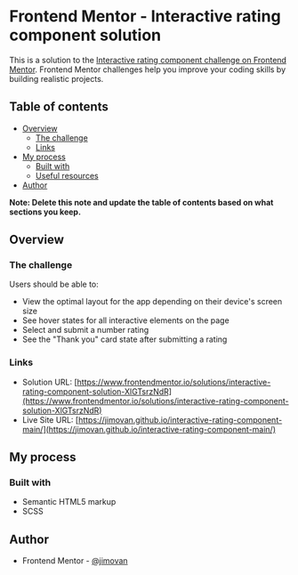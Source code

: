 # Frontend Mentor - Interactive rating component solution

This is a solution to the [Interactive rating component challenge on Frontend Mentor](https://www.frontendmentor.io/challenges/interactive-rating-component-koxpeBUmI). Frontend Mentor challenges help you improve your coding skills by building realistic projects. 

## Table of contents

- [Overview](#overview)
  - [The challenge](#the-challenge)
  - [Links](#links)
- [My process](#my-process)
  - [Built with](#built-with)
  - [Useful resources](#useful-resources)
- [Author](#author)

**Note: Delete this note and update the table of contents based on what sections you keep.**

## Overview

### The challenge

Users should be able to:

- View the optimal layout for the app depending on their device's screen size
- See hover states for all interactive elements on the page
- Select and submit a number rating
- See the "Thank you" card state after submitting a rating

### Links

- Solution URL: [https://www.frontendmentor.io/solutions/interactive-rating-component-solution-XlGTsrzNdR](https://www.frontendmentor.io/solutions/interactive-rating-component-solution-XlGTsrzNdR)
- Live Site URL: [https://jimovan.github.io/interactive-rating-component-main/](https://jimovan.github.io/interactive-rating-component-main/)

## My process

### Built with

- Semantic HTML5 markup
- SCSS

## Author

- Frontend Mentor - [@jimovan](https://www.frontendmentor.io/profile/jimovan)
